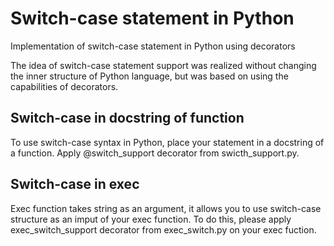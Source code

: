 # Switch-case statement in Python 
Implementation of switch-case statement in Python using decorators 

The idea of switch-case statement support was realized without changing the inner structure of Python language, but was based on using the capabilities of decorators. 

## Switch-case in docstring of function

To use switch-case syntax in Python, place your statement in a docstring of a function. Apply @switch_support decorator from swicth_support.py. 


## Switch-case in exec

Exec function takes string as an argument, it allows you to use switch-case structure as an imput of your exec function. To do this, please apply exec_switch_support decorator from exec_switch.py on your exec fuction.
